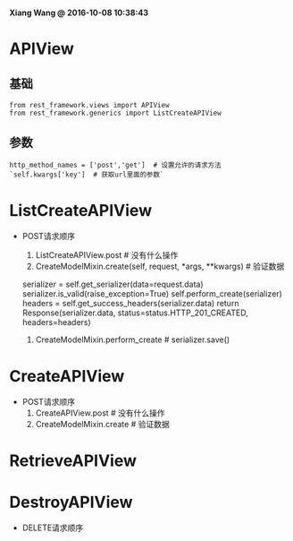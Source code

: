 #### Xiang Wang @ 2016-10-08 10:38:43

# APIView
## 基础

    from rest_framework.views import APIView
    from rest_framework.generics import ListCreateAPIView

## 参数  
    http_method_names = ['post','get']  # 设置允许的请求方法  
    `self.kwargs['key']  # 获取url里面的参数`


# ListCreateAPIView
* POST请求顺序
    1. ListCreateAPIView.post  # 没有什么操作
    2. CreateModelMixin.create(self, request, *args, **kwargs)  # 验证数据

    serializer = self.get_serializer(data=request.data)
    serializer.is_valid(raise_exception=True)
    self.perform_create(serializer)
    headers = self.get_success_headers(serializer.data)
    return Response(serializer.data, status=status.HTTP_201_CREATED, headers=headers)


    1. CreateModelMixin.perform_create  # serializer.save()

# CreateAPIView
* POST请求顺序
    1. CreateAPIView.post  # 没有什么操作
    2. CreateModelMixin.create  # 验证数据


# RetrieveAPIView

# DestroyAPIView
* DELETE请求顺序
